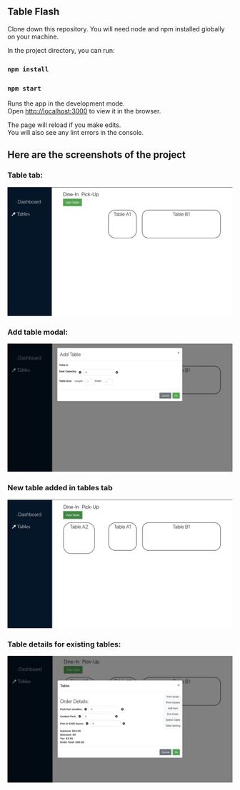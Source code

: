 ## Table Flash

Clone down this repository. You will need node and npm installed globally on your machine.

In the project directory, you can run:

### `npm install`

### `npm start`

Runs the app in the development mode.<br />
Open [http://localhost:3000](http://localhost:3000) to view it in the browser.

The page will reload if you make edits.<br />
You will also see any lint errors in the console.

## Here are the screenshots of the project

### Table tab:

![](ScreenShots/ScreenShot1.png)

### Add table modal:

![](ScreenShots/ScreenShotb.png)

### New table added in tables tab

![](ScreenShots/ScreenShot2.png)

### Table details for existing tables:

![](ScreenShots/ScreenShot3.png)
